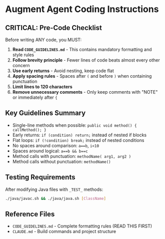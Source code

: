 # Augment Agent Coding Instructions

## CRITICAL: Pre-Code Checklist

Before writing ANY code, you MUST:

1. **Read `CODE_GUIDELINES.md`** - This contains mandatory formatting and style rules
2. **Follow brevity principle** - Fewer lines of code beats almost every other concern
3. **Use early returns** - Avoid nesting, keep code flat
4. **Apply spacing rules** - Spaces after `(` and before `)` when containing punctuation
5. **Limit lines to 120 characters**
6. **Remove unnecessary comments** - Only keep comments with "NOTE" or immediately after `{`

## Key Guidelines Summary

- Single-line methods when possible: `public void method() { callMethod(); }`
- Early returns: `if (condition) return;` instead of nested if blocks
- Flat loops: `if (!condition) break;` instead of nested conditions
- No spaces around comparison: `a==b`, `i<10`
- Spaces around logical: `a==b && b==c`
- Method calls with punctuation: `methodName( arg1, arg2 )`
- Method calls without punctuation: `methodName()`

## Testing Requirements

After modifying Java files with `_TEST_` methods:
```bash
./java/javac.sh && ./java/java.sh [ClassName]
```

## Reference Files

- `CODE_GUIDELINES.md` - Complete formatting rules (READ THIS FIRST)
- `CLAUDE.md` - Build commands and project structure
